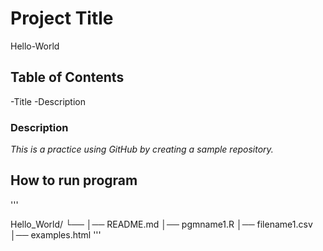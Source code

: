 # **Project Title**
Hello-World
## **Table of Contents** 
-Title
-Description
### Description
*This is a practice using GitHub by creating a sample repository.*
## **How to run program**
'''

Hello_World/
└── 
    │── README.md
    │── pgmname1.R
    │── filename1.csv
    │── examples.html
 '''  
